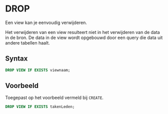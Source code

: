 # DROP

Een view kan je eenvoudig verwijderen.

Het verwijderen van een view resulteert niet in het verwijderen van de data in de bron. De data in de view wordt opgebouwd door een query die data uit andere tabellen haalt.

## Syntax

```sql
DROP VIEW IF EXISTS viewnaam;
```

## Voorbeeld

Toegepast op het voorbeeld vermeld bij `CREATE`.

```sql
DROP VIEW IF EXISTS takenLeden;
```



